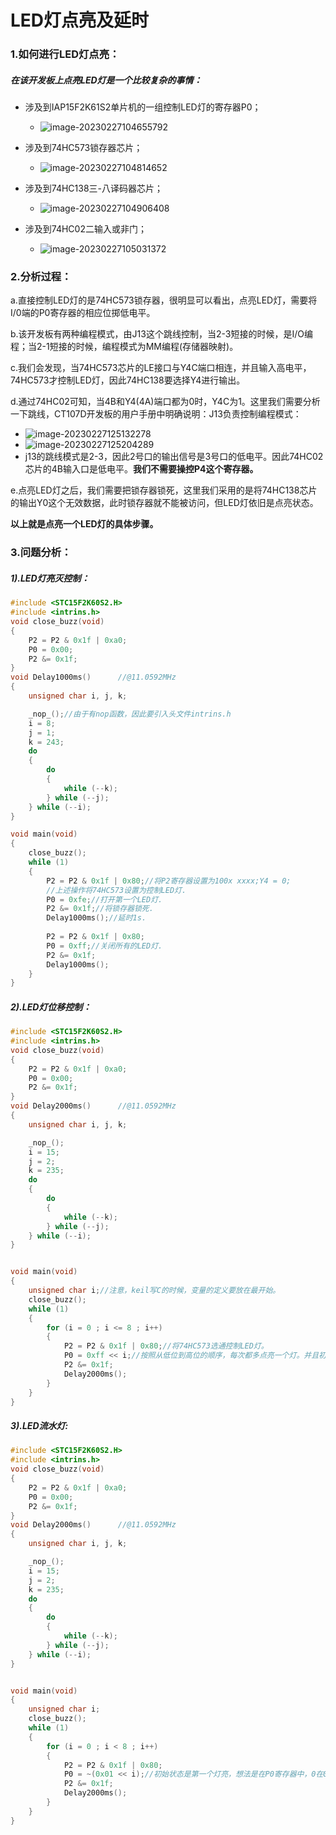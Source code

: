 # LED灯点亮及延时
### 1.如何进行LED灯点亮：

##### 在该开发板上点亮LED灯是一个比较复杂的事情：

- 涉及到IAP15F2K61S2单片机的一组控制LED灯的寄存器P0；
  - ![image-20230227104655792](https://nickaljy-pictures.oss-cn-hangzhou.aliyuncs.com/image-20230227104655792.png)

- 涉及到74HC573锁存器芯片；
  - ![image-20230227104814652](https://nickaljy-pictures.oss-cn-hangzhou.aliyuncs.com/image-20230227104814652.png)

- 涉及到74HC138三-八译码器芯片；
  - ![image-20230227104906408](https://nickaljy-pictures.oss-cn-hangzhou.aliyuncs.com/image-20230227104906408.png)

- 涉及到74HC02二输入或非门；
  - ![image-20230227105031372](https://nickaljy-pictures.oss-cn-hangzhou.aliyuncs.com/image-20230227105031372.png)

### 2.分析过程：

a.直接控制LED灯的是74HC573锁存器，很明显可以看出，点亮LED灯，需要将I/0端的P0寄存器的相应位掷低电平。

b.该开发板有两种编程模式，由J13这个跳线控制，当2-3短接的时候，是I/O编程；当2-1短接的时候，编程模式为MM编程(存储器映射)。

c.我们会发现，当74HC573芯片的LE接口与Y4C端口相连，并且输入高电平，74HC573才控制LED灯，因此74HC138要选择Y4进行输出。

d.通过74HC02可知，当4B和Y4(4A)端口都为0时，Y4C为1。这里我们需要分析一下跳线，CT107D开发板的用户手册中明确说明：J13负责控制编程模式：

- ![image-20230227125132278](https://nickaljy-pictures.oss-cn-hangzhou.aliyuncs.com/image-20230227125132278.png)
- ![image-20230227125204289](https://nickaljy-pictures.oss-cn-hangzhou.aliyuncs.com/image-20230227125204289.png)
- j13的跳线模式是2-3，因此2号口的输出信号是3号口的低电平。因此74HC02芯片的4B输入口是低电平。**我们不需要操控P4这个寄存器。**



e.点亮LED灯之后，我们需要把锁存器锁死，这里我们采用的是将74HC138芯片的输出Y0这个无效数据，此时锁存器就不能被访问，但LED灯依旧是点亮状态。

**以上就是点亮一个LED灯的具体步骤。**

### 3.问题分析：

##### 1).LED灯亮灭控制：

```c
#include <STC15F2K60S2.H>
#include <intrins.h>
void close_buzz(void)
{
	P2 = P2 & 0x1f | 0xa0;
	P0 = 0x00;
	P2 &= 0x1f;
}
void Delay1000ms()		//@11.0592MHz
{
	unsigned char i, j, k;

	_nop_();//由于有nop函数，因此要引入头文件intrins.h
	i = 8;
	j = 1;
	k = 243;
	do
	{
		do
		{
			while (--k);
		} while (--j);
	} while (--i);
}

void main(void)
{
	close_buzz();
	while (1)
	{	
		P2 = P2 & 0x1f | 0x80;//将P2寄存器设置为100x xxxx;Y4 = 0;
		//上述操作将74HC573设置为控制LED灯.
		P0 = 0xfe;//打开第一个LED灯.
		P2 &= 0x1f;//将锁存器锁死.
		Delay1000ms();//延时1s.
		
		P2 = P2 & 0x1f | 0x80;
		P0 = 0xff;//关闭所有的LED灯.
		P2 &= 0x1f;
		Delay1000ms();
	}
}
```



##### 2).LED灯位移控制：

```c
#include <STC15F2K60S2.H>
#include <intrins.h>
void close_buzz(void)
{
	P2 = P2 & 0x1f | 0xa0;
	P0 = 0x00;
	P2 &= 0x1f;
}
void Delay2000ms()		//@11.0592MHz
{
	unsigned char i, j, k;

	_nop_();
	i = 15;
	j = 2;
	k = 235;
	do
	{
		do
		{
			while (--k);
		} while (--j);
	} while (--i);
}


void main(void)
{
	unsigned char i;//注意，keil写C的时候，变量的定义要放在最开始。
	close_buzz();
	while (1)
	{	
		for (i = 0 ; i <= 8 ; i++)
		{
			P2 = P2 & 0x1f | 0x80;//将74HC573选通控制LED灯。
			P0 = 0xff << i;//按照从低位到高位的顺序，每次都多点亮一个灯。并且初始状态是全部灭掉。
			P2 &= 0x1f;
			Delay2000ms();
		}
	}
}
```



##### 3).LED流水灯:

```c
#include <STC15F2K60S2.H>
#include <intrins.h>
void close_buzz(void)
{
	P2 = P2 & 0x1f | 0xa0;
	P0 = 0x00;
	P2 &= 0x1f;
}
void Delay2000ms()		//@11.0592MHz
{
	unsigned char i, j, k;

	_nop_();
	i = 15;
	j = 2;
	k = 235;
	do
	{
		do
		{
			while (--k);
		} while (--j);
	} while (--i);
}


void main(void)
{
	unsigned char i;
	close_buzz();
	while (1)
	{	
		for (i = 0 ; i < 8 ; i++)
		{
			P2 = P2 & 0x1f | 0x80;
			P0 = ~(0x01 << i);//初始状态是第一个灯亮，想法是在P0寄存器中，0在0~7中循环，因此可以考虑把0000 0001依次左移再取反，这样就形成了0在0~7中u循环。
			P2 &= 0x1f;
			Delay2000ms();
		}
	}
}
```

